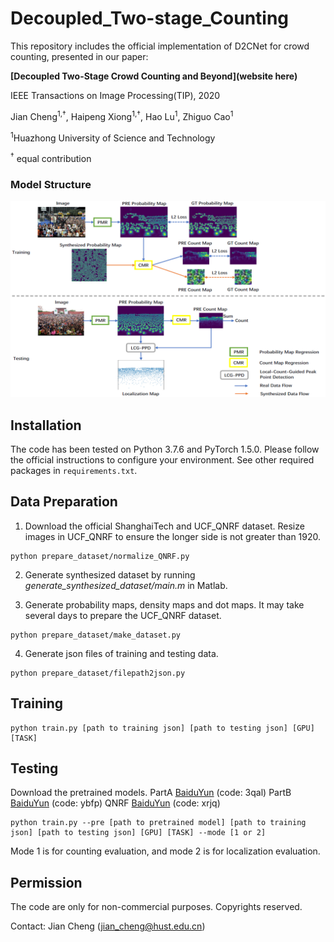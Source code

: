 # Decoupled_Two-stage_Counting

This repository includes the official implementation of D2CNet for crowd counting, presented in our paper:

**[Decoupled Two-Stage Crowd Counting and Beyond](website here)**

IEEE Transactions on Image Processing(TIP), 2020

Jian Cheng<sup>1,&dagger;</sup>, Haipeng Xiong<sup>1,&dagger;</sup>, Hao Lu<sup>1</sup>, Zhiguo Cao<sup>1</sup>

<sup>1</sup>Huazhong University of Science and Technology

<sup>&dagger;</sup> equal contribution

### Model Structure
<p align="left">
  <img src="overview.PNG" width="850" title="Example"/>
</p>

## Installation
The code has been tested on Python 3.7.6 and PyTorch 1.5.0. Please follow the official instructions to configure your environment. See other required packages in `requirements.txt`.

## Data Preparation
1. Download the official ShanghaiTech and UCF_QNRF dataset. Resize images in UCF_QNRF to ensure the longer side is not greater than 1920.
```
python prepare_dataset/normalize_QNRF.py
```

2. Generate synthesized dataset by running *generate_synthesized_dataset/main.m* in Matlab.

3. Generate probability maps, density maps and dot maps. It may take several days to prepare the UCF_QNRF dataset.
```
python prepare_dataset/make_dataset.py
```

4. Generate json files of training and testing data.
```
python prepare_dataset/filepath2json.py
```

## Training
```
python train.py [path to training json] [path to testing json] [GPU] [TASK]
```

## Testing
Download the pretrained models. 
PartA [BaiduYun](https://pan.baidu.com/s/1x-Mu1bKbcQI48bmszLrFGA) (code: 3qal) 
PartB [BaiduYun](https://pan.baidu.com/s/10PHLUu_FXWjY1gOT6iCKYw) (code: ybfp) 
QNRF [BaiduYun](https://pan.baidu.com/s/1nA3EaiVRqKiNjqKL4f04-Q) (code: xrjq) 

```
python train.py --pre [path to pretrained model] [path to training json] [path to testing json] [GPU] [TASK] --mode [1 or 2]
```
Mode 1 is for counting evaluation, and mode 2 is for localization evaluation.

## Permission
The code are only for non-commercial purposes. Copyrights reserved.

Contact: 
Jian Cheng (jian_cheng@hust.edu.cn)
